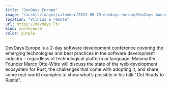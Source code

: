 ```yaml
---
title: "DevDays Europe"
image: "/assets/images/calendar/2023-05-25-devdays-europe/DevDays-banner.png"
location: "Vilnius & remote"
url: https://devdays.lt/
kind: conference
color: purple
---
```


DevDays Europe is a 2-day software development conference covering the emerging technologies and best practices in the software development industry – regardless of technological platform or language. Mainmatter Founder Marco Otte-Witte will discuss the state of the web development ecosystem for Rust, the challenges that come with adopting it, and share some real-world examples to show what’s possible in his talk "Get Ready to Rustle".
